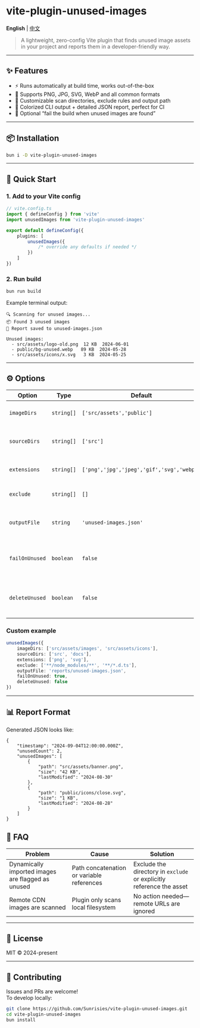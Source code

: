 # vite-plugin-unused-images

**English** | [中文](README.CN.md)

> A lightweight, zero-config Vite plugin that finds unused image assets in your project and reports them in a developer-friendly way.

---

## ✨ Features

- ⚡ Runs automatically at build time, works out-of-the-box
- 🎯 Supports PNG, JPG, SVG, WebP and all common formats
- 🔧 Customizable scan directories, exclude rules and output path
- 🎨 Colorized CLI output + detailed JSON report, perfect for CI
- 🚨 Optional “fail the build when unused images are found”

---

## 📦 Installation

```bash
bun i -D vite-plugin-unused-images
```

---

## 🚀 Quick Start

### 1. Add to your Vite config

```ts
// vite.config.ts
import { defineConfig } from 'vite'
import unusedImages from 'vite-plugin-unused-images'

export default defineConfig({
	plugins: [
		unusedImages({
			/* override any defaults if needed */
		})
	]
})
```

### 2. Run build

```bash
bun run build
```

Example terminal output:

```
🔍 Scanning for unused images...
📦 Found 3 unused images
📝 Report saved to unused-images.json

Unused images:
  - src/assets/logo-old.png  12 KB  2024-06-01
  - public/bg-unused.webp   89 KB  2024-05-28
  - src/assets/icons/x.svg   3 KB  2024-05-25
```

---

## ⚙️ Options

| Option         | Type       | Default                                   | Description                                |
| -------------- | ---------- | ----------------------------------------- | ------------------------------------------ |
| `imageDirs`    | `string[]` | `['src/assets','public']`                 | Directories to scan for images             |
| `sourceDirs`   | `string[]` | `['src']`                                 | Directories to scan for source code        |
| `extensions`   | `string[]` | `['png','jpg','jpeg','gif','svg','webp']` | Image extensions to check                  |
| `exclude`      | `string[]` | `[]`                                      | Glob patterns to ignore                    |
| `outputFile`   | `string`   | `'unused-images.json'`                    | Path to save the JSON report               |
| `failOnUnused` | `boolean`  | `false`                                   | Throw error if any unused images are found |
| `deleteUnused` | `boolean`  | `false`                                   | Delete unused images from output directory |

### Custom example

```ts
unusedImages({
	imageDirs: ['src/assets/images', 'src/assets/icons'],
	sourceDirs: ['src', 'docs'],
	extensions: ['png', 'svg'],
	exclude: ['**/node_modules/**', '**/*.d.ts'],
	outputFile: 'reports/unused-images.json',
	failOnUnused: true,
	deleteUnused: false
})
```

---

## 📊 Report Format

Generated JSON looks like:

```jsonc
{
	"timestamp": "2024-09-04T12:00:00.000Z",
	"unusedCount": 2,
	"unusedImages": [
		{
			"path": "src/assets/banner.png",
			"size": "42 KB",
			"lastModified": "2024-08-30"
		},
		{
			"path": "public/icons/close.svg",
			"size": "1 KB",
			"lastModified": "2024-08-28"
		}
	]
}
```

## 🧰 FAQ

| Problem                                           | Cause                                     | Solution                                                             |
| ------------------------------------------------- | ----------------------------------------- | -------------------------------------------------------------------- |
| Dynamically imported images are flagged as unused | Path concatenation or variable references | Exclude the directory in `exclude` or explicitly reference the asset |
| Remote CDN images are scanned                     | Plugin only scans local filesystem        | No action needed—remote URLs are ignored                             |

---

## 📄 License

MIT © 2024-present

---

## 🤝 Contributing

Issues and PRs are welcome!  
To develop locally:

```bash
git clone https://github.com/Sunrisies/vite-plugin-unused-images.git
cd vite-plugin-unused-images
bun install
```
